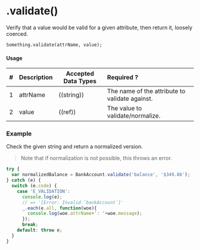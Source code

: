 # .validate()

Verify that a value would be valid for a given attribute, then return it, loosely coerced.

```usage
Something.validate(attrName, value);
```

#### Usage

| # | Description   | Accepted Data Types          | Required ? |
|---|---------------|------------------------------|:-----------|
| 1 | attrName      | ((string))                   | The name of the attribute to validate against. |
| 2 | value         | ((ref))                      | The value to validate/normalize. |


### Example

Check the given string and return a normalized version.
> Note that if normalization is not possible, this throws an error.

```javascript
try {
  var normalizedBalance = BankAccount.validate('balance', '$349.86');
} catch (e) {
  switch (e.code) {
    case 'E_VALIDATION':
      console.log(e);
      // => '[Error: Invalid `bankAccount`]'
      _.each(e.all, function(woe){
        console.log(woe.attrName+': '+woe.message);
      });
      break;
    default: throw e;
  }
}
```



<docmeta name="displayName" value=".validate()">
<docmeta name="pageType" value="method">

